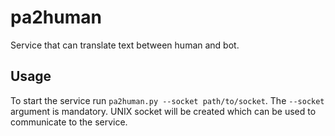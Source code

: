 # pa2human

Service that can translate text between human and bot.

## Usage

To start the service run `pa2human.py --socket path/to/socket`. The
`--socket` argument is mandatory. UNIX socket will be created which
can be used to communicate to the service.
